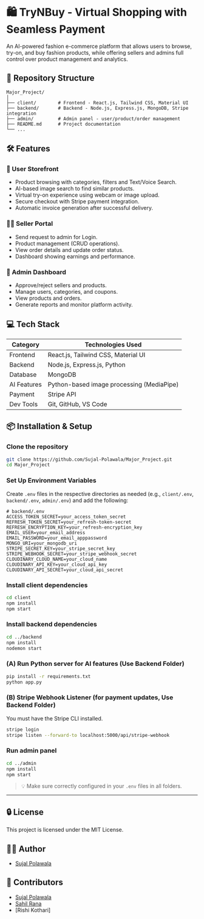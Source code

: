 
# 🛍️ TryNBuy - Virtual Shopping with Seamless Payment

An AI-powered fashion e-commerce platform that allows users to browse, try-on, and buy fashion products, while offering sellers and admins full control over product management and analytics.

## 📂 Repository Structure
```
Major_Project/
│
├── client/        # Frontend - React.js, Tailwind CSS, Material UI
├── backend/       # Backend - Node.js, Express.js, MongoDB, Stripe integration
├── admin/         # Admin panel - user/product/order management
├── README.md      # Project documentation
└── ...
```

## 🛠️ Features

### 🛒 User Storefront
- Product browsing with categories, filters and Text/Voice Search.
- AI-based image search to find similar products.
- Virtual try-on experience using webcam or image upload.
- Secure checkout with Stripe payment integration.
- Automatic invoice generation after successful delivery.

### 🧑‍💼 Seller Portal
- Send request to admin for Login.
- Product management (CRUD operations).
- View order details and update order status.
- Dashboard showing earnings and performance.

### 🔐 Admin Dashboard
- Approve/reject sellers and products.
- Manage users, categories, and coupons.
- View products and orders.
- Generate reports and monitor platform activity.

## 💻 Tech Stack

| Category   | Technologies Used                          |
|------------|---------------------------------------------|
| Frontend   | React.js, Tailwind CSS, Material UI         |
| Backend    | Node.js, Express.js, Python                 |
| Database   | MongoDB                                     |
| AI Features| Python-based image processing (MediaPipe)   |
| Payment    | Stripe API                                  |
| Dev Tools  | Git, GitHub, VS Code                        |

## 📦 Installation & Setup

### Clone the repository
```bash
git clone https://github.com/Sujal-Polawala/Major_Project.git
cd Major_Project
```

### Set Up Environment Variables
Create `.env` files in the respective directories as needed (e.g., `client/.env`, `backend/.env`, `admin/.env`) and add the following:

```env
# backend/.env
ACCESS_TOKEN_SECRET=your_access_token_secret
REFRESH_TOKEN_SECRET=your_refresh-token-secret
REFRESH_ENCRYPTION_KEY=your_refresh-encryption_key
EMAIL_USER=your_email_address
EMAIL_PASSWORD=your_email_apppassword
MONGO_URI=your_mongodb_uri
STRIPE_SECRET_KEY=your_stripe_secret_key
STRIPE_WEBHOOK_SECRET=your_stripe_webhook_secret
CLOUDINARY_CLOUD_NAME=your_cloud_name
CLOUDINARY_API_KEY=your_cloud_api_key
CLOUDINARY_API_SECRET=your_cloud_api_secret
```

### Install client dependencies
```bash
cd client
npm install
npm start
```

### Install backend dependencies
```bash
cd ../backend
npm install
nodemon start
```

### (A) Run Python server for AI features (Use Backend Folder)
```bash
pip install -r requirements.txt
python app.py
```
### (B) Stripe Webhook Listener (for payment updates, Use Backend Folder)
You must have the Stripe CLI installed.

```bash
stripe login
stripe listen --forward-to localhost:5000/api/stripe-webhook
```

### Run admin panel
```bash
cd ../admin
npm install
npm start
```

> 💡 Make sure correctly configured in your `.env` files in all folders.


---

## 🔒 License
This project is licensed under the MIT License.

## 🙋‍♂️ Author
- [Sujal Polawala](https://github.com/Sujal-Polawala)

## 👥 Contributors
- [Sujal Polawala](https://github.com/Sujal-Polawala)
- [Sahil Rana](https://github.com/Ranasahil19)
- [Rishi Kothari]
